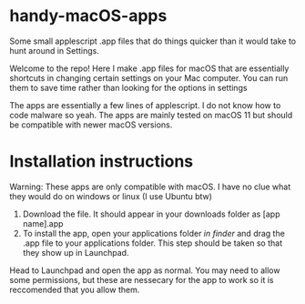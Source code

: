 # handy-macOS-apps
Some small applescript .app files that do things quicker than it would take to hunt around in Settings. 

Welcome to the repo!
Here I make .app files for macOS that are essentially shortcuts in changing certain settings on your Mac computer. You can run them to save time rather than looking for the options in settings

The apps are essentially a few lines of applescript. I do not know how to code malware so yeah. 
The apps are mainly tested on macOS 11 but should be compatible with newer macOS versions. 

# Installation instructions
Warning: These apps are only compatible with macOS. I have no clue what they would do on windows or linux (I use Ubuntu btw)

1. Download the file. It should appear in your downloads folder as [app name].app
2. To install the app, open your applications folder *in finder* and drag the .app file to your applications folder. This step should be taken so that they show up in Launchpad.

Head to Launchpad and open the app as normal. You may need to allow some permissions, but these are nessecary for the app to work so it is reccomended that you allow them.
